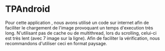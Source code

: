 # TPAndroid

Pour cette application , nous avons utilisé un code sur internet afin de faciliter le chargement de l'image provoquant un temps d'execution très long. N'utilisant pas de cache ou de multithread, lors du scrolling, celui-ci est très lent (avec 7 image sur la ligne).
Afin de faciliter la vérification, nous recommandons d'utiliser ceci en format paysage.

